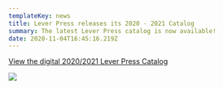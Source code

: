 ```yaml
---
templateKey: news
title: Lever Press releases its 2020 - 2021 Catalog
summary: The latest Lever Press catalog is now available!
date: 2020-11-04T16:45:16.219Z
---
```





<a href="assets/2020-2021_final_web.pdf">View the digital 2020/2021 Lever Press Catalog</a>

![](assets/2020-2021_final_web-front-cover_resized.jpg)